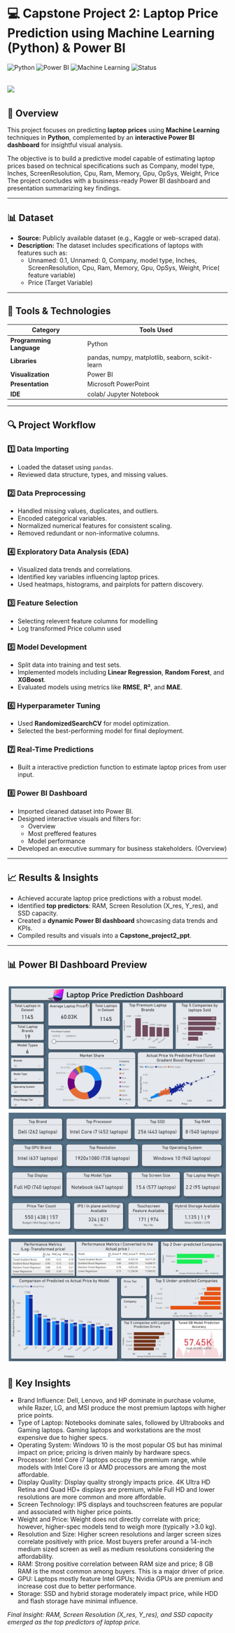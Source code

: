 # 💻 Capstone Project 2: Laptop Price Prediction using Machine Learning (Python) & Power BI  

![Python](https://img.shields.io/badge/Python-3.x-blue?logo=python)
![Power BI](https://img.shields.io/badge/Power%20BI-Visualization-yellow?logo=power-bi)
![Machine Learning](https://img.shields.io/badge/Machine%20Learning-Modeling-green?logo=scikitlearn)
![Status](https://img.shields.io/badge/Status-Completed-brightgreen)

![](img1.jpg)
---

## 📘 Overview  
This project focuses on predicting **laptop prices** using **Machine Learning** techniques in **Python**, complemented by an **interactive Power BI dashboard** for insightful visual analysis.  

The objective is to build a predictive model capable of estimating laptop prices based on technical specifications such as Company, model type, Inches, ScreenResolution, Cpu, Ram, Memory, Gpu, OpSys, Weight, Price  
The project concludes with a business-ready Power BI dashboard and presentation summarizing key findings.  

---

## 📊 Dataset  
- **Source:** Publicly available dataset (e.g., Kaggle or web-scraped data).  
- **Description:** The dataset includes specifications of laptops with features such as:  
  - Unnamed: 0.1, Unnamed: 0, Company, model type, Inches, ScreenResolution, Cpu, Ram, Memory, Gpu, OpSys, Weight, Price( feature variable) 
  - Price (Target Variable)  

---

## 🧰 Tools & Technologies  
| Category | Tools Used |
|-----------|-------------|
| **Programming Language** | Python |
| **Libraries** | pandas, numpy, matplotlib, seaborn, scikit-learn |
| **Visualization** | Power BI |
| **Presentation** | Microsoft PowerPoint |
| **IDE** | colab/ Jupyter Notebook  |

---

## 🔍 Project Workflow  

### 1️⃣ Data Importing  
- Loaded the dataset using `pandas`.  
- Reviewed data structure, types, and missing values.  

### 2️⃣ Data Preprocessing  
- Handled missing values, duplicates, and outliers.  
- Encoded categorical variables.  
- Normalized numerical features for consistent scaling.
- Removed redundant or non-informative columns.  


### 4️⃣ Exploratory Data Analysis (EDA)  
- Visualized data trends and correlations.  
- Identified key variables influencing laptop prices.  
- Used heatmaps, histograms, and pairplots for pattern discovery.

### 3️⃣ Feature Selection
- Selecting relevent feature columns for modelling
- Log transformed Price column used

### 5️⃣ Model Development  
- Split data into training and test sets.  
- Implemented models including **Linear Regression**, **Random Forest**, and **XGBoost**.  
- Evaluated models using metrics like **RMSE**, **R²**, and **MAE**.  

### 6️⃣ Hyperparameter Tuning  
- Used **RandomizedSearchCV** for model optimization.  
- Selected the best-performing model for final deployment.  

### 7️⃣ Real-Time Predictions  
- Built a interactive prediction function to estimate laptop prices from user input.  

### 8️⃣ Power BI Dashboard  
- Imported cleaned dataset into Power BI.  
- Designed interactive visuals and filters for:  
  -  Overview
  - Most preffered features
  - Model performance
- Developed an executive summary for business stakeholders. (Overview)

---

## 📈 Results & Insights  
- Achieved accurate laptop price predictions with a robust model.  
- Identified **top predictors**: RAM, Screen Resolution (X_res, Y_res), and SSD capacity.  
- Created a **dynamic Power BI dashboard** showcasing data trends and KPIs.  
- Compiled results and visuals into a **Capstone_project2_ppt**.  

---

## 📊 Power BI Dashboard Preview   
![Dashboard Screenshot](dashboard1.jpg)
![Dashboard Screenshot](dashboard2.jpg)
![Dashboard Screenshot](dashboard3.jpg)
---

## 🚀 Key Insights

- Brand Influence: Dell, Lenovo, and HP dominate in purchase volume, while Razer, LG, and MSI produce the most premium laptops with higher price points.
- Type of Laptop: Notebooks dominate sales, followed by Ultrabooks and Gaming laptops. Gaming laptops and workstations are the most expensive due to higher specs.
- Operating System: Windows 10 is the most popular OS but has minimal impact on price; pricing is driven mainly by hardware specs.
- Processor: Intel Core i7 laptops occupy the premium range, while models with Intel Core i3 or AMD processors are among the most affordable.
- Display Quality: Display quality strongly impacts price. 4K Ultra HD Retina and Quad HD+ displays are premium, while Full HD and lower resolutions are more common and more affordable.
- Screen Technology: IPS displays and touchscreen features are popular and associated with higher price points.
- Weight and Price: Weight does not directly correlate with price; however, higher-spec models tend to weigh more (typically >3.0 kg).
- Resolution and Size: Higher screen resolutions and larger screen sizes correlate positively with price. Most buyers prefer around a 14-inch medium sized screen as well as medium resolutions considering the affordability.
- RAM: Strong positive correlation between RAM size and price; 8 GB RAM is the most common among buyers. This is a major driver of price.
- GPU: Laptops mostly feature Intel GPUs; Nvidia GPUs are premium and increase cost due to better performance.
- Storage:  SSD and hybrid storage moderately impact price, while HDD and flash storage have minimal influence.

*Final Insight: RAM, Screen Resolution (X_res, Y_res), and SSD capacity emerged as the top predictors of laptop price.*
